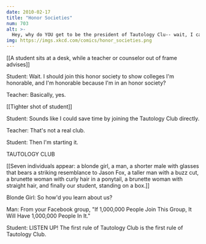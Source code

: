 ```yaml
---
date: 2010-02-17
title: "Honor Societies"
num: 703
alt: >-
  Hey, why do YOU get to be the president of Tautology Clu-- wait, I can guess.
img: https://imgs.xkcd.com/comics/honor_societies.png
---
```

[[A student sits at a desk, while a teacher or counselor out of frame advises]]

Student: Wait. I should join this honor society to show colleges I'm honorable, and I'm honorable because I'm in an honor society?

Teacher: Basically, yes.

[[Tighter shot of student]]

Student: Sounds like I could save time by joining the Tautology Club directly.

Teacher: That's not a real club.

Student: Then I'm starting it.

TAUTOLOGY CLUB

[[Seven individuals appear: a blonde girl, a man, a shorter male with glasses that bears a striking resemblance to Jason Fox, a taller man with a buzz cut, a brunette woman with curly hair in a ponytail, a brunette woman with straight hair, and finally our student, standing on a box.]]

Blonde Girl: So how'd you learn about us?

Man: From your Facebook group, "If 1,000,000 People Join This Group, It Will Have 1,000,000 People In It."

Student: LISTEN UP! The first rule of Tautology Club is the first rule of Tautology Club.

